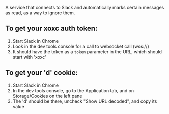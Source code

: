 A service that connects to Slack and automatically marks certain messages as read, as a way to ignore them.

## To get your xoxc auth token:
1. Start Slack in Chrome
2. Look in the dev tools console for a call to websocket call (wss://)
3. It should have the token as a `token` parameter in the URL, which should start with 'xoxc'

## To get your 'd' cookie:
1. Start Slack in Chrome
2. In the dev tools console, go to the Application tab, and on Storage/Cookies on the left pane
3. The 'd' should be there, uncheck "Show URL decoded", and copy its value
